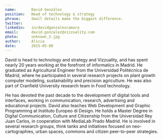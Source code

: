 ```yaml
---
name:       David González
position:   Head of technology & strategy
phrase:     Small details make the biggest difference.
twitter:    
linkedin:   in/davidgonzalezcamara
email:      david.gonzalez@vizzuality.com
photo:      unknown_2.jpg
author:     Alicia
date:       2015-05-08
---
```


 David is head to technology and strategy and Vizzuality, and has spent nearly 20 years working at the forefront of informatics in Madrid. He graduated as Agricultural Engineer from the Universidad Politécnica de Madrid, where he participated in several research projects on plant growth computer modeling, sustainability and precision agriculture. He was also part of Cranfield University research team in Food technology. 

 He has devoted the past decade to the development of digital tools and interfaces, working in communication, research, advertising and educational projects. David also teaches Web Development and Graphic Programming at Instituto Europeo di Design. He holds a Master Degree in Digital Communication, Culture and Citizenship from the Universidad Rey Juan Carlos, in cooperation with MediaLab Prado Madrid. He is involved in several research groups, think tanks and initiatives focused on neo-cartographies, urban spaces, commons and citizen peer-to-peer strategies. 